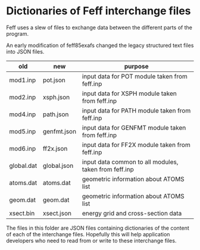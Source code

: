 # Dictionaries of Feff interchange files

Feff uses a slew of files to exchange data between the different parts of the program.

An early modification of feff85exafs changed the legacy structured
text files into JSON files.

old        | new         | purpose
---------- | ----------- | ------------------------------------------------------
mod1.inp   | pot.json    | input data for POT module taken from feff.inp
mod2.inp   | xsph.json   | input data for XSPH module taken from feff.inp
mod4.inp   | path.json   | input data for PATH module taken from feff.inp
mod5.inp   | genfmt.json | input data for GENFMT module taken from feff.inp
mod6.inp   | ff2x.json   | input data for FF2X module taken from feff.inp
global.dat | global.json | input data common to all modules, taken from feff.inp
atoms.dat  | atoms.dat   | geometric information about ATOMS list
geom.dat   | geom.dat    | geometric information about ATOMS list
xsect.bin  | xsect.json  | energy grid and cross-section data


The files in this folder are JSON files containing dictionaries of the
content of each of the interchange files.  Hopefully this will help
application developers who need to read from or write to these
interchange files.
